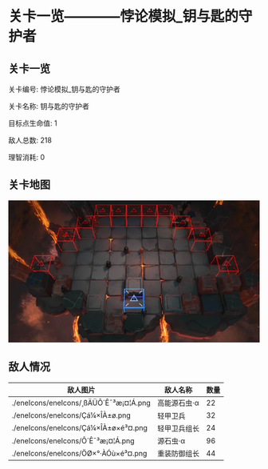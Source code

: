 # 关卡一览————悖论模拟_钥与匙的守护者


## 关卡一览

关卡编号: 悖论模拟_钥与匙的守护者

关卡名称: 钥与匙的守护者

目标点生命值: 1

敌人总数: 218

理智消耗: 0


## 关卡地图
![悖论模拟_钥与匙的守护者](./oprMap/悖论模拟_钥与匙的守护者.png)

## 敌人情况

| 敌人图片 | 敌人名称 | 数量  |
|---------|-----|-----|
| ./eneIcons/eneIcons/¸ßÄÜÔ´Ê¯³æ¡¤¦Á.png| 高能源石虫·α  |   22  |
| ./eneIcons/eneIcons/Çá¼×ÎÀ±ø.png| 轻甲卫兵  |   32  |
| ./eneIcons/eneIcons/Çá¼×ÎÀ±ø×é³¤.png| 轻甲卫兵组长  |   24  |
| ./eneIcons/eneIcons/Ô´Ê¯³æ¡¤¦Á.png| 源石虫·α  |   96  |
| ./eneIcons/eneIcons/ÖØ×°·ÀÓù×é³¤.png| 重装防御组长  |   44  |
